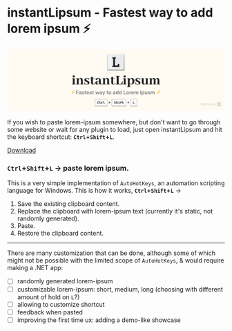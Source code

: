 # instantLipsum - Fastest way to add lorem ipsum ⚡
![banner-image](assets/ILLUSTRATION.png)

If you wish to paste lorem-ipsum somewhere, but don't want to go through some website or wait for any plugin to load, just open instantLipsum and hit the keyboard shortcut: **`Ctrl`+`Shift`+`L`**.

[Download](https://drive.google.com/uc?export=download&id=1vEW3JFS7Hjv2ftT39PUcofppJEYhufJn) 
### `Ctrl`+`Shift`+`L` → paste lorem ipsum.

This is a very simple implementation of `AutoHotKeys`, an automation scripting language for Windows. This is how it works, **`Ctrl`+`Shift`+`L`** →
1. Save the existing clipboard content.
2. Replace the clipboard with lorem-ipsum text (currently it's static, not randomly generated).
3. Paste.
4. Restore the clipboard content.

---

There are many customization that can be done, although some of which might not be possible with the limited scope of `AutoHotKeys`, & would require making a .NET app:
- [ ] randomly generated lorem-ipsum
- [ ] customizable lorem-ipsum: short, medium, long (choosing with different amount of hold on `L`?)
- [ ] allowing to customize shortcut
- [ ] feedback when pasted
- [ ] improving the first time ux: adding a demo-like showcase
